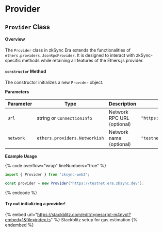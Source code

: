 # Provider

## `Provider` Class

#### Overview

The `Provider` class in zkSync Era extends the functionalities of `ethers.providers.JsonRpcProvider`. It is designed to interact with zkSync-specific methods while retaining all features of the Ethers.js provider.

#### `constructor` Method

The constructor initializes a new `Provider` object.

**Parameters**

| Parameter | Type                          | Description                | Example                            |
| --------- | ----------------------------- | -------------------------- | ---------------------------------- |
| `url`     | string or `ConnectionInfo`    | Network RPC URL (optional) | `"https://testnet.era.zksync.dev"` |
| `network` | `ethers.providers.Networkish` | Network name (optional)    | `"testnet"`                        |

**Example Usage**

{% code overflow="wrap" lineNumbers="true" %}
```typescript
import { Provider } from "zksync-web3";

const provider = new Provider("https://testnet.era.zksync.dev");
```
{% endcode %}

#### Try out initializing a provider!

{% embed url="https://stackblitz.com/edit/typescript-m4nvot?embed=1&file=index.ts" %}
Stackblitz setup for gas estimation
{% endembed %}

